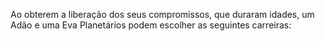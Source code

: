 ﻿Ao obterem a liberação dos seus compromissos, que duraram idades, um Adão e uma Eva Planetários podem escolher as seguintes carreiras:
